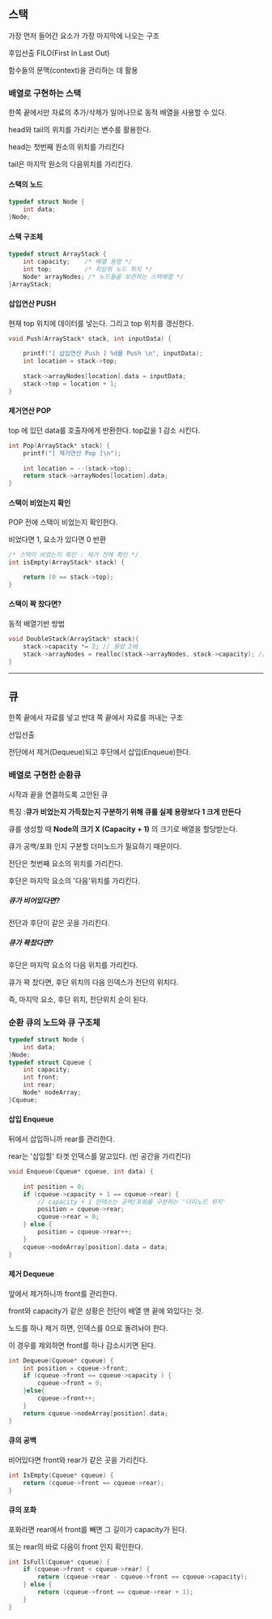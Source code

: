 ## 스택

가장 먼저 들어간 요소가 가장 마지막에 나오는 구조 

후입선출 FILO(First In Last Out)

함수들의 문맥(context)을 관리하는 데 활용



###  배열로 구현하는 스택

한쪽 끝에서만 자료의 추가/삭제가 일어나므로 동적 배열을 사용할 수 있다. 

head와 tail의 위치를 가리키는 변수를 활용한다. 

head는 첫번째 원소의 위치를 가리킨다

tail은 마지막 원소의 다음위치를 가리킨다. 



#### 스택의 노드

```c++
typedef struct Node { 
	int data; 
}Node;

```

#### 스택 구조체 

```c++
typedef struct ArrayStack { 
    int capacity;	 /* 배열 용량 */ 
    int top;		 /* 최상위 노드 위치 */ 
    Node* arrayNodes; /* 노드들을 보관하는 스택배열 */ 
}ArrayStack;
```



#### 삽입연산 PUSH

현재 top 위치에 데이터를 넣는다. 그리고 top 위치를 갱신한다.

```c++
void Push(ArrayStack* stack, int inputData) { 
    
    printf("[ 삽입연산 Push ] %d를 Push \n", inputData); 
    int location = stack->top; 
    
    stack->arrayNodes[location].data = inputData; 
    stack->top = location + 1; 
}
```



#### 제거연산 POP

top 에 있던 data를 호출자에게 반환한다.  top값을 1 감소 시킨다. 

```c++
int Pop(ArrayStack* stack) { 
    printf("[ 제거연산 Pop ]\n"); 
    
    int location = --(stack->top); 
    return stack->arrayNodes[location].data; 
}

```



#### 스택이 비었는지 확인 

POP 전에 스택이 비었는지 확인한다. 

비었다면 1, 요소가 있다면 0 반환 

```c++
/* 스택이 비었는지 확인 : 제거 전에 확인 */ 
int isEmpty(ArrayStack* stack) { 

    return (0 == stack->top); 
}
```



#### 스택이 꽉 찼다면? 

동적 배열기반 방법

```c++
void DoubleStack(ArrayStack* stack){
    stack->capacity *= 2; // 용량 2배
    stack->arrayNodes = realloc(stack->arrayNodes, stack->capacity); // 재할당 
}
```





---------------------------------------



## 큐 

한쪽 끝에서 자료를 넣고 반대 쪽 끝에서 자료를 꺼내는 구조 

선입선출

전단에서 제거(Dequeue)되고 후단에서 삽입(Enqueue)한다.



### 배열로 구현한 순환큐

시작과 끝을 연결하도록 고안된 큐 

특징 :**큐가 비었는지 가득찼는지 구분하기 위해 큐를 실제 용량보다 1 크게 만든다**

큐를 생성할 때  **Node의 크기 X (Capacity + 1)** 의 크기로 배열을 할당받는다. 

큐가 공백/포화 인지 구분할 더미노드가 필요하기 때문이다.

전단은 첫번째 요소의 위치를 가리킨다.

후단은 마지막 요소의 '다음'위치를 가리킨다.



##### 큐가 비어있다면?

전단과 후단이 같은 곳을 가리킨다.

##### 큐가 꽉찼다면?

후단은 마지막 요소의 다음 위치를 가리킨다. 

큐가 꽉 찼다면, 후단 위치의 다음 인덱스가 전단의 위치다. 

즉, 마지막 요소, 후단 위치, 전단위치 순이 된다. 



### 순환 큐의 노드와 큐 구조체

```c++
typedef struct Node { 
    int data; 
}Node; 
typedef struct Cqueue { 
    int capacity; 
    int front; 
    int rear; 
    Node* nodeArray; 
}Cqueue;
```



#### 삽입 Enqueue

뒤에서 삽입하니까 rear를 관리한다. 

rear는 '삽입할' 타겟 인덱스를 알고있다. (빈 공간을 가리킨다)

```c++
void Enqueue(Cqueue* cqueue, int data) { 
    
    int position = 0; 
    if (cqueue->capacity + 1 == cqueue->rear) { 
        // capacity + 1 인덱스는 공백/포화를 구분하는 '더미노드 위치' 
        position = cqueue->rear; 
        cqueue->rear = 0; 
    } else { 
        position = cqueue->rear++; 
    } 
    cqueue->nodeArray[position].data = data; 
}
```



#### 제거 Dequeue

앞에서 제거하니까 front를 관리한다. 

front와 capacity가 같은 상황은 전단이 배열 맨 끝에 와있다는 것.

노드를 하나 제거 하면, 인덱스를 0으로 돌려놔야 한다.

이 경우를 제외하면 front를 하나 감소시키면 된다. 

```c++
int Dequeue(Cqueue* cqueue) { 
    int position = cqueue->front; 
    if (cqueue->front == cqueue->capacity ) { 
        cqueue->front = 0; 
    }else{ 
        cqueue->front++; 
    } 
    return cqueue->nodeArray[position].data; 
}
```



#### 큐의 공백 

비어있다면 front와 rear가 같은 곳을 가리킨다.

```c++
int IsEmpty(Cqueue* cqueue) { 
    return (cqueue->front == cqueue->rear); 
}
```



#### 큐의 포화 

포화라면 rear에서 front를 빼면 그 길이가 capacity가 된다.

또는 rear의 바로 다음이 front 인지 확인한다. 

```c++
int IsFull(Cqueue* cqueue) { 
    if (cqueue->front < cqueue->rear) { 
        return (cqueue->rear - cqueue->front == cqueue->capacity); 
    } else { 
        return (cqueue->front == cqueue->rear + 1); 
    } 
}
```





